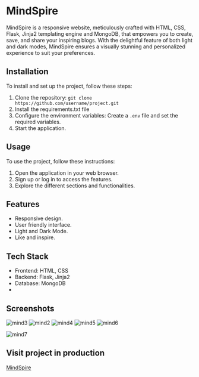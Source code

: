 # MindSpire
MindSpire is a responsive website, meticulously crafted with HTML, CSS, Flask, Jinja2 templating engine and MongoDB, that empowers you to create, save, and share your inspiring blogs. With the delightful feature of both light and dark modes, MindSpire ensures a visually stunning and personalized experience to suit your preferences.

## Installation

To install and set up the project, follow these steps:

1. Clone the repository: `git clone https://github.com/username/project.git`
2. Install the requirements.txt file
3. Configure the environment variables: Create a `.env` file and set the required variables.
4. Start the application.
## Usage

To use the project, follow these instructions:

1. Open the application in your web browser.
2. Sign up or log in to access the features.
3. Explore the different sections and functionalities.

## Features

- Responsive design.
- User friendly interface.
- Light and Dark Mode.
- Like and inspire.

## Tech Stack

- Frontend: HTML, CSS
- Backend: Flask, Jinja2
- Database: MongoDB
- 
## Screenshots
![mind3](https://github.com/Vishrutisharma0/MindSpire/assets/83419687/b5377cea-5747-41c1-b07e-f8b6b31b183d)
![mind2](https://github.com/Vishrutisharma0/MindSpire/assets/83419687/8a085ec6-0580-4fb9-a05f-cb98f61a0ef8)
![mind4](https://github.com/Vishrutisharma0/MindSpire/assets/83419687/be24a662-41c9-4dc4-bb4e-b4b6cd2940d7)
![mind5](https://github.com/Vishrutisharma0/MindSpire/assets/83419687/796f2ca6-22c1-476d-b866-3563c61d3eb7)
![mind6](https://github.com/Vishrutisharma0/MindSpire/assets/83419687/e7cec53d-7b55-4a32-9563-ab954f7995d8)

![mind7](https://github.com/Vishrutisharma0/MindSpire/assets/83419687/d58e4622-7b64-49ea-b1ee-b3e16b725587)


## Visit project in production
[MindSpire](https://mindspire-icrj.onrender.com/)


